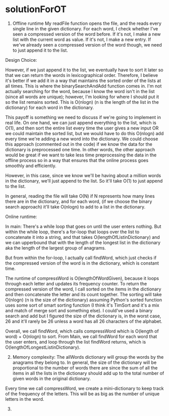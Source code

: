 # solutionForOT

1. Offline runtime
My readFile function opens the file, and the reads every single line in the
given dictionary. For each word, I check whether I've seen a compressed version
of the word before. If it's not, I make a new list with the current word as value.
If it's not, I make a new entry. If we've already seen a compressed version of
the word though, we need to just append it to the list. 



Design Choice:

However, if we just
append it to the list, we eventually have to sort it later so that we can return
the words in lexicographical order. Therefore, I believe it's better if we add
it in a way that maintains the sorted order of the lists at all times.
This is where the binarySearchAndAdd function comes in. I'm not actually searching
for the word, because I know the word isn't in the list (since all words are unique);
however, I'm looking for where I should put it so the list remains sorted. This is
O(nlogn) (n is the length of the list in the dictionary) for each word in the dictionary.

This payoff is something we need to discuss if we're going to implement in real life.
On one hand, we can just append everything to the list, which is O(1), and then sort the
entire list every time the user gives a new input OR we could maintain the sorted list, but
we would have to do this O(nlogn) add every time we're adding a new word into the dictionary.
We could choose this approach (commented out in the code) if we know the data for the dictionary is preprocessed one time. 
In other words, the other approach would be great if we want to take less time preprocessing the data in the offline process
so in a way that ensures that the online process goes smoothly and efficiently.

However, in this case, since we know we'll be having about a million words in the dictionary, 
we'll just append to the list. So it'll take O(1) to just append to the list.


In general, reading the file will take O(N) if N represents how many lines
there are in the dictionary, and for each word, (if we choose the binary search approach) 
it'll take O(nlogn) to add to a list in the dictionary.

Online runtime:

In main:
There's a while loop that goes on until the user enters nothing.
But within the while loop, there's a for-loop that loops over the list to
concatenate it into a string, and that takes O(lengthOfListinDictionary) and we
can upperbound that with the length of the longest list in the dictionary aka
the length of the largest group of anagrams.

But from within the for-loop, I actually call findWord, which just checks if
the compressed version of the word is in the dictionary, which is constant time.

The runtime of compressWord is O(lengthOfWordGiven), because it loops through
each letter and updates its frequency counter. To return the compressed version
of the word, I call sorted on the items in the dictionary and then concatenate
the letter and its count together. The sorting will take O(nlogn)
(n is the size of the dictionary) assuming Python's sorted function uses some sort of
smart sorting function (I think it's TimSort and
it's a mix and match of merge sort and something else). I could've used a
binary search and add but I figured the size of the dictionary is, in the worst case, 26
and it'll rarely be 26 unless a word has all 26 characters of the alphabet.

Overall, we call findWord, which calls compressWord which is
 O(length of word) + O(nlogn) to sort. From Main, we call findWord for each
 word that the user enters, and loop through the list findWord returns, which
 is O(lengthOfLongestListinDictionary).

2. Memory complexity:
The allWords dictionary will group the words by the anagrams they belong to.
In general, the size of the dictionary will be proportional to the number of
words there are since the sum of all the items in all the lists in the dictionary
should add up to the total number of given words in the original dictionary.

Every time we call compressWord, we create a mini-dictionary to keep track
of the frequency of the letters. This will be as big as the number of unique letters
in the word.

3.
